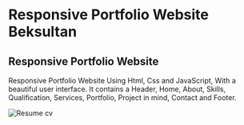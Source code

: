 # Responsive Portfolio Website Beksultan
## Responsive Portfolio Website 
Responsive Portfolio Website Using Html, Css and JavaScript, With a beautiful user interface. It contains a Header, Home, About, Skills, Qualification, Services, Portfolio, Project in mind, Contact and Footer.

![Resume cv](/preview.png)
